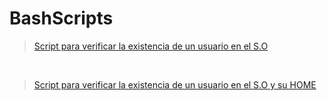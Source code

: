 # BashScripts

> [Script para verificar la existencia de un usuario en el S.O](https://github.com/fncambres/DevOps2022-Practicas/tree/main/modulo4/scriptUsername.sh)

<br>

> [Script para verificar la existencia de un usuario en el S.O y su HOME](https://github.com/fncambres/DevOps2022-Practicas/tree/main/modulo4/scriptUsernameHome.sh)

<br> 
